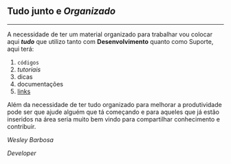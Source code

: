 ## Tudo junto e *Organizado*
---

A necessidade de ter um material organizado para trabalhar vou colocar aqui ***tudo*** que utilizo tanto com **Desenvolvimento** quanto como Suporte, aqui terá:
  1. `códigos`
  2. _tutoriais_
  3. dicas
  4. documentações
  5. [links]()

Além da necessidade de ter tudo organizado para melhorar a produtividade pode ser que ajude alguém que tá começando e para aqueles que já estão inseridos na área seria muito bem vindo para compartilhar conhecimento e contribuir.


*Wesley Barbosa*

*Developer*
